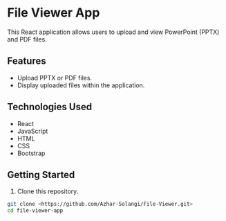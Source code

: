 # File Viewer App

This React application allows users to upload and view PowerPoint (PPTX) and PDF files.

## Features

- Upload PPTX or PDF files.
- Display uploaded files within the application.

## Technologies Used

- React
- JavaScript
- HTML
- CSS
- Bootstrap

## Getting Started

1. Clone this repository.

```bash
git clone <https://github.com/Azhar-Solangi/File-Viewer.git>
cd file-viewer-app

